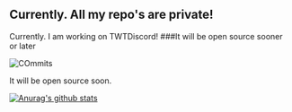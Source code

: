 ## Currently. All my repo's are private!
Currently. I am working on TWTDiscord!
###It will be open source sooner or later

![COmmits](https://zyrn.wtf/i/zj0ai.png)

It will be open source soon.

[![Anurag's github stats](https://github-readme-stats.vercel.app/api?username=zyme-xd)](https://github.com/anuraghazra/github-readme-stats)


